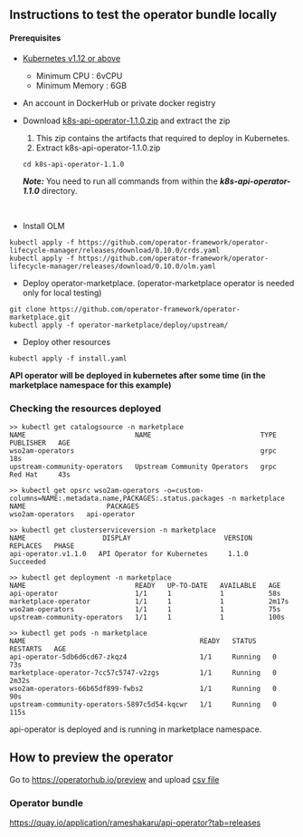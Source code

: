 ## Instructions to test the operator bundle locally

#### Prerequisites

- [Kubernetes v1.12 or above](https://Kubernetes.io/docs/setup/) <br>

    - Minimum CPU : 6vCPU
    - Minimum Memory : 6GB

- An account in DockerHub or private docker registry

- Download [k8s-api-operator-1.1.0.zip](https://github.com/wso2/k8s-api-operator/releases/download/v1.1.0/k8s-api-operator-1.1.0.zip) and extract the zip

    1. This zip contains the artifacts that required to deploy in Kubernetes.
    2. Extract k8s-api-operator-1.1.0.zip
    
    ```
    cd k8s-api-operator-1.1.0
    ```
 
    **_Note:_** You need to run all commands from within the ***k8s-api-operator-1.1.0*** directory.

<br />

- Install OLM
```
kubectl apply -f https://github.com/operator-framework/operator-lifecycle-manager/releases/download/0.10.0/crds.yaml
kubectl apply -f https://github.com/operator-framework/operator-lifecycle-manager/releases/download/0.10.0/olm.yaml
```

- Deploy operator-marketplace. (operator-marketplace operator is needed only for local testing)
```
git clone https://github.com/operator-framework/operator-marketplace.git
kubectl apply -f operator-marketplace/deploy/upstream/
```
- Deploy other resources
```
kubectl apply -f install.yaml 
```

**API operator will be deployed in kubernetes after some time (in the marketplace namespace for this example)**

### Checking the resources deployed

```
>> kubectl get catalogsource -n marketplace
NAME                           NAME                           TYPE   PUBLISHER   AGE
wso2am-operators                                              grpc               18s
upstream-community-operators   Upstream Community Operators   grpc   Red Hat     43s
 
>> kubectl get opsrc wso2am-operators -o=custom-columns=NAME:.metadata.name,PACKAGES:.status.packages -n marketplace
NAME                    PACKAGES
wso2am-operators   api-operator
 
>> kubectl get clusterserviceversion -n marketplace
NAME                   DISPLAY                       VERSION   REPLACES   PHASE
api-operator.v1.1.0   API Operator for Kubernetes     1.1.0              Succeeded

>> kubectl get deployment -n marketplace
NAME                           READY   UP-TO-DATE   AVAILABLE   AGE
api-operator                   1/1     1            1           58s
marketplace-operator           1/1     1            1           2m17s
wso2am-operators               1/1     1            1           75s
upstream-community-operators   1/1     1            1           100s

>> kubectl get pods -n marketplace
NAME                                           READY   STATUS    RESTARTS   AGE
api-operator-5db6d6cd67-zkqz4                  1/1     Running   0          73s
marketplace-operator-7cc57c5747-v2zgs          1/1     Running   0          2m32s
wso2am-operators-66b65df899-fwbs2              1/1     Running   0          90s
upstream-community-operators-5897c5d54-kqcwr   1/1     Running   0          115s

```
api-operator is deployed and is running in marketplace namespace.

## How to preview the operator

Go to  https://operatorhub.io/preview and upload [csv file](api-operator/1.1.0/api-operator.v1.1.0.clusterserviceversion.yaml)

### Operator bundle

https://quay.io/application/rameshakaru/api-operator?tab=releases